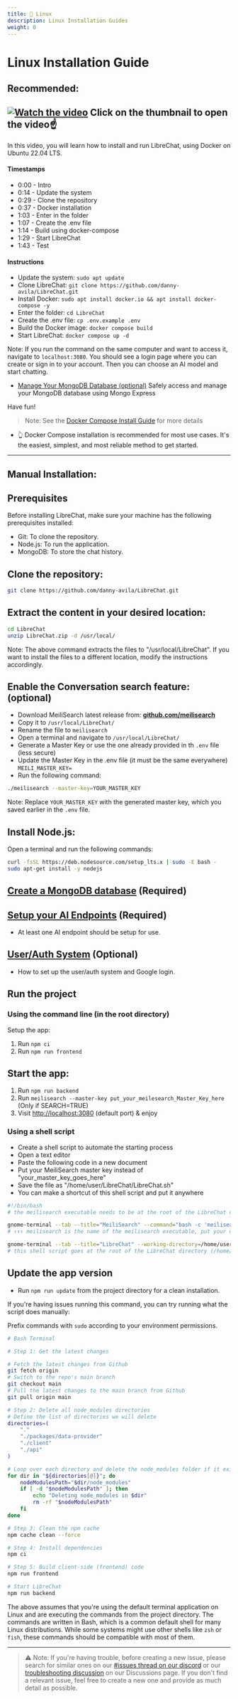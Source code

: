 ```yaml
---
title: 🐧 Linux
description: Linux Installation Guides
weight: 0
---
```

# Linux Installation Guide
## **Recommended:**

[![Watch the video](https://img.youtube.com/vi/w7VqivpdfZk/maxresdefault.jpg)](https://youtu.be/w7VqivpdfZk)
Click on the thumbnail to open the video☝️
---

In this video, you will learn how to install and run LibreChat, using Docker on Ubuntu 22.04 LTS.

#### Timestamps

- 0:00 - Intro
- 0:14 - Update the system
- 0:29 - Clone the repository
- 0:37 - Docker installation
- 1:03 - Enter in the folder
- 1:07 - Create the .env file
- 1:14 - Build using docker-compose
- 1:29 - Start LibreChat
- 1:43 - Test

#### Instructions

- Update the system: `sudo apt update`
- Clone LibreChat: `git clone https://github.com/danny-avila/LibreChat.git`
- Install Docker: `sudo apt install docker.io && apt install docker-compose -y`
- Enter the folder: `cd LibreChat`
- Create the .env file: `cp .env.example .env`
- Build the Docker image: `docker compose build`
- Start LibreChat: `docker compose up -d`

Note: If you run the command on the same computer and want to access it, navigate to `localhost:3080`. You should see a login page where you can create or sign in to your account. Then you can choose an AI model and start chatting.

- [Manage Your MongoDB Database (optional)](../../features/manage_your_database.md)
Safely access and manage your MongoDB database using Mongo Express

Have fun!

> Note: See the [Docker Compose Install Guide](./docker_compose_install.md) for more details 
- 👆 Docker Compose installation is recommended for most use cases. It's the easiest, simplest, and most reliable method to get started.

---

## **Manual Installation:**

## Prerequisites

Before installing LibreChat, make sure your machine has the following prerequisites installed:

- Git: To clone the repository.
- Node.js: To run the application.
- MongoDB: To store the chat history.

## Clone the repository:

```bash
git clone https://github.com/danny-avila/LibreChat.git
```

## Extract the content in your desired location:

```bash
cd LibreChat
unzip LibreChat.zip -d /usr/local/
```

Note: The above command extracts the files to "/usr/local/LibreChat". If you want to install the files to a different location, modify the instructions accordingly.

## Enable the Conversation search feature: (optional)

- Download MeiliSearch latest release from: **[github.com/meilisearch](https://github.com/meilisearch/meilisearch/releases)**
- Copy it to `/usr/local/LibreChat/`
- Rename the file to `meilisearch`
- Open a terminal and navigate to `/usr/local/LibreChat/`
- Generate a Master Key or use the one already provided in th `.env` file (less secure)
- Update the Master Key in the .env file (it must be the same everywhere) `MEILI_MASTER_KEY=` 
- Run the following command:

```bash
./meilisearch --master-key=YOUR_MASTER_KEY
```

Note: Replace `YOUR_MASTER_KEY` with the generated master key, which you saved earlier in the `.env` file.

## Install Node.js:

Open a terminal and run the following commands:

```bash
curl -fsSL https://deb.nodesource.com/setup_lts.x | sudo -E bash -
sudo apt-get install -y nodejs
```

## [Create a MongoDB database](../configuration/mongodb.md) (Required)

## [Setup your AI Endpoints](../configuration/ai_setup.md) (Required)
- At least one AI endpoint should be setup for use.

## [User/Auth System](../configuration/user_auth_system.md) (Optional)
- How to set up the user/auth system and Google login.

## Run the project

### Using the command line (in the root directory)
Setup the app:

1. Run `npm ci`
2. Run `npm run frontend`

## Start the app:
1. Run `npm run backend`
2. Run `meilisearch --master-key put_your_meilesearch_Master_Key_here` (Only if SEARCH=TRUE)
3. Visit [http://localhost:3080](http://localhost:3080) (default port) & enjoy

### Using a shell script

- Create a shell script to automate the starting process
- Open a text editor
- Paste the following code in a new document
- Put your MeiliSearch master key instead of "your_master_key_goes_here"
- Save the file as "/home/user/LibreChat/LibreChat.sh"
- You can make a shortcut of this shell script and put it anywhere

``` bash title="LibreChat.sh"
#!/bin/bash
# the meilisearch executable needs to be at the root of the LibreChat directory

gnome-terminal --tab --title="MeiliSearch" --command="bash -c 'meilisearch --master-key your_master_key_goes_here'"
# ↑↑↑ meilisearch is the name of the meilisearch executable, put your own master key there

gnome-terminal --tab --title="LibreChat" --working-directory=/home/user/LibreChat/ --command="bash -c 'npm run backend'"
# this shell script goes at the root of the LibreChat directory (/home/user/LibreChat/)
```

## Update the app version

- Run `npm run update` from the project directory for a clean installation.

If you're having issues running this command, you can try running what the script does manually:

Prefix commands with `sudo` according to your environment permissions.

```bash
# Bash Terminal

# Step 1: Get the latest changes

# Fetch the latest changes from Github
git fetch origin
# Switch to the repo's main branch
git checkout main
# Pull the latest changes to the main branch from Github
git pull origin main

# Step 2: Delete all node_modules directories
# Define the list of directories we will delete
directories=(
    "."
    "./packages/data-provider"
    "./client"
    "./api"
)

# Loop over each directory and delete the node_modules folder if it exists
for dir in "${directories[@]}"; do
    nodeModulesPath="$dir/node_modules"
    if [ -d "$nodeModulesPath" ]; then
        echo "Deleting node_modules in $dir"
        rm -rf "$nodeModulesPath"
    fi
done

# Step 3: Clean the npm cache
npm cache clean --force

# Step 4: Install dependencies
npm ci

# Step 5: Build client-side (frontend) code
npm run frontend

# Start LibreChat
npm run backend
```

The above assumes that you're using the default terminal application on Linux and are executing the commands from the project directory. The commands are written in Bash, which is a common default shell for many Linux distributions. While some systems might use other shells like `zsh` or `fish`, these commands should be compatible with most of them.

---

>⚠️ Note: If you're having trouble, before creating a new issue, please search for similar ones on our [#issues thread on our discord](https://discord.librechat.ai) or our [troubleshooting discussion](https://github.com/danny-avila/LibreChat/discussions/categories/troubleshooting) on our Discussions page. If you don't find a relevant issue, feel free to create a new one and provide as much detail as possible.
